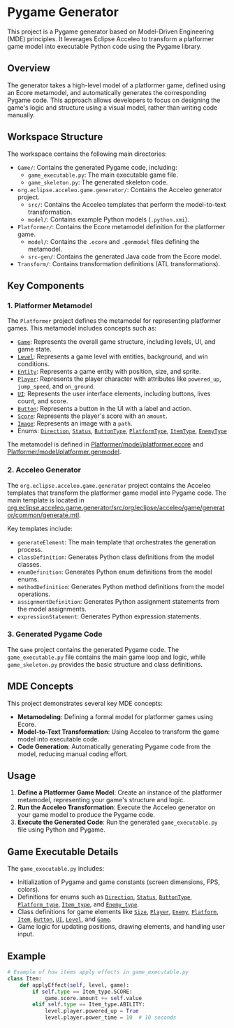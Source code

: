 # Pygame Generator

This project is a Pygame generator based on Model-Driven Engineering (MDE) principles. It leverages Eclipse Acceleo to transform a platformer game model into executable Python code using the Pygame library.

## Overview

The generator takes a high-level model of a platformer game, defined using an Ecore metamodel, and automatically generates the corresponding Pygame code. This approach allows developers to focus on designing the game's logic and structure using a visual model, rather than writing code manually.

## Workspace Structure

The workspace contains the following main directories:

-   `Game/`: Contains the generated Pygame code, including:
    -   `game_executable.py`: The main executable game file.
    -   `game_skeleton.py`: The generated skeleton code.
-   `org.eclipse.acceleo.game.generator/`: Contains the Acceleo generator project.
    -   `src/`: Contains the Acceleo templates that perform the model-to-text transformation.
    -   `model/`: Contains example Python models (`.python.xmi`).
-   `Platformer/`: Contains the Ecore metamodel definition for the platformer game.
    -   `model/`: Contains the `.ecore` and `.genmodel` files defining the metamodel.
    -   `src-gen/`: Contains the generated Java code from the Ecore model.
-   `Transform/`: Contains transformation definitions (ATL transformations).

## Key Components

### 1. Platformer Metamodel

The `Platformer` project defines the metamodel for representing platformer games. This metamodel includes concepts such as:

-   [`Game`](Platformer/src-gen/platformer/Game.java): Represents the overall game structure, including levels, UI, and game state.
-   [`Level`](Platformer/src-gen/platformer/Level.java): Represents a game level with entities, background, and win conditions.
-   [`Entity`](Platformer/src-gen/platformer/Entity.java): Represents a game entity with position, size, and sprite.
-   [`Player`](Platformer/src-gen/platformer/Player.java): Represents the player character with attributes like `powered_up`, `jump_speed`, and `on_ground`.
-   [`UI`](Platformer/src-gen/platformer/UI.java): Represents the user interface elements, including buttons, lives count, and score.
-   [`Button`](Platformer/src-gen/platformer/Button.java): Represents a button in the UI with a label and action.
-   [`Score`](Platformer/src-gen/platformer/Score.java): Represents the player's score with an `amount`.
-   [`Image`](Platformer/src-gen/platformer/Image.java): Represents an image with a `path`.
-   Enums: [`Direction`](Platformer/src-gen/platformer/PlatformerPackage.java), [`Status`](Platformer/src-gen/platformer/PlatformerPackage.java), [`ButtonType`](Platformer/src-gen/platformer/PlatformerPackage.java), [`PlatformType`](Platformer/src-gen/platformer/PlatformerPackage.java), [`ItemType`](Platformer/src-gen/platformer/PlatformerPackage.java), [`EnemyType`](Platformer/src-gen/platformer/PlatformerPackage.java)

The metamodel is defined in [Platformer/model/platformer.ecore](Platformer/model/platformer.ecore) and [Platformer/model/platformer.genmodel](Platformer/model/platformer.genmodel).

### 2. Acceleo Generator

The `org.eclipse.acceleo.game.generator` project contains the Acceleo templates that transform the platformer game model into Pygame code. The main template is located in [org.eclipse.acceleo.game.generator/src/org/eclipse/acceleo/game/generator/common/generate.mtl](org.eclipse.acceleo.game.generator/src/org/eclipse/acceleo/game/generator/common/generate.mtl).

Key templates include:

-   `generateElement`: The main template that orchestrates the generation process.
-   `classDefinition`: Generates Python class definitions from the model classes.
-   `enumDefinition`: Generates Python enum definitions from the model enums.
-   `methodDefinition`: Generates Python method definitions from the model operations.
-   `assignmentDefinition`: Generates Python assignment statements from the model assignments.
-   `expressionStatement`: Generates Python expression statements.

### 3. Generated Pygame Code

The `Game` project contains the generated Pygame code. The `game_executable.py` file contains the main game loop and logic, while `game_skeleton.py` provides the basic structure and class definitions.

## MDE Concepts

This project demonstrates several key MDE concepts:

-   **Metamodeling**: Defining a formal model for platformer games using Ecore.
-   **Model-to-Text Transformation**: Using Acceleo to transform the game model into executable code.
-   **Code Generation**: Automatically generating Pygame code from the model, reducing manual coding effort.

## Usage

1.  **Define a Platformer Game Model**: Create an instance of the platformer metamodel, representing your game's structure and logic.
2.  **Run the Acceleo Transformation**: Execute the Acceleo generator on your game model to produce the Pygame code.
3.  **Execute the Generated Code**: Run the generated `game_executable.py` file using Python and Pygame.

## Game Executable Details

The `game_executable.py` includes:

-   Initialization of Pygame and game constants (screen dimensions, FPS, colors).
-   Definitions for enums such as [`Direction`](Game/game_executable.py), [`Status`](Game/game_executable.py), [`ButtonType`](Game/game_executable.py), [`Platform_type`](Game/game_executable.py), [`Item_type`](Game/game_executable.py), and [`Enemy_type`](Game/game_executable.py).
-   Class definitions for game elements like [`Size`](Game/game_executable.py), [`Player`](Game/game_executable.py), [`Enemy`](Game/game_executable.py), [`Platform`](Game/game_executable.py), [`Item`](Game/game_executable.py), [`Button`](Game/game_executable.py), [`UI`](Game/game_executable.py), [`Level`](Game/game_executable.py), and [`Game`](Game/game_executable.py).
-   Game logic for updating positions, drawing elements, and handling user input.

## Example

```python
# Example of how items apply effects in game_executable.py
class Item:
    def applyEffect(self, level, game):
        if self.type == Item_type.SCORE:
            game.score.amount += self.value
        elif self.type == Item_type.ABILITY:
            level.player.powered_up = True
            level.player.power_time = 10  # 10 seconds
